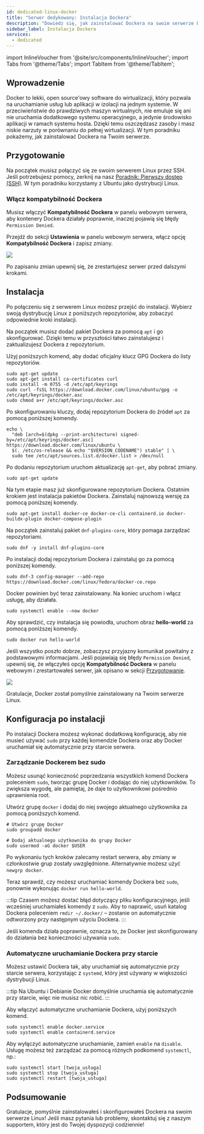 ```yaml
---
id: dedicated-linux-docker
title: "Serwer dedykowany: Instalacja Dockera"
description: "Dowiedz się, jak zainstalować Dockera na swoim serwerze Linux, aby uruchamiać izolowane aplikacje efektywnie i optymalizować wykorzystanie zasobów → Sprawdź teraz"
sidebar_label: Instalacja Dockera
services:
  - dedicated
---
```


import InlineVoucher from '@site/src/components/InlineVoucher';
import Tabs from '@theme/Tabs';
import TabItem from '@theme/TabItem';

## Wprowadzenie

Docker to lekki, open source'owy software do wirtualizacji, który pozwala na uruchamianie usług lub aplikacji w izolacji na jednym systemie. W przeciwieństwie do prawdziwych maszyn wirtualnych, nie emuluje się ani nie uruchamia dodatkowego systemu operacyjnego, a jedynie środowisko aplikacji w ramach systemu hosta. Dzięki temu oszczędzasz zasoby i masz niskie narzuty w porównaniu do pełnej wirtualizacji. W tym poradniku pokażemy, jak zainstalować Dockera na Twoim serwerze.

<InlineVoucher />

## Przygotowanie

Na początek musisz połączyć się ze swoim serwerem Linux przez SSH. Jeśli potrzebujesz pomocy, zerknij na nasz [Poradnik: Pierwszy dostęp (SSH)](dedicated-linux-ssh.md). W tym poradniku korzystamy z Ubuntu jako dystrybucji Linux.

### Włącz kompatybilność Dockera

Musisz włączyć **Kompatybilność Dockera** w panelu webowym serwera, aby kontenery Dockera działały poprawnie, inaczej pojawią się błędy `Permission Denied`.

Przejdź do sekcji **Ustawienia** w panelu webowym serwera, włącz opcję **Kompatybilność Dockera** i zapisz zmiany.

![](https://screensaver01.zap-hosting.com/index.php/s/o5t82kKM38r2MwY/preview)

Po zapisaniu zmian upewnij się, że zrestartujesz serwer przed dalszymi krokami.

## Instalacja

Po połączeniu się z serwerem Linux możesz przejść do instalacji. Wybierz swoją dystrybucję Linux z poniższych repozytoriów, aby zobaczyć odpowiednie kroki instalacji.

<Tabs>
<TabItem value="ubuntu/debian" label="Ubuntu & Debian" default>

Na początek musisz dodać pakiet Dockera za pomocą `apt` i go skonfigurować. Dzięki temu w przyszłości łatwo zainstalujesz i zaktualizujesz Dockera z repozytorium.

Użyj poniższych komend, aby dodać oficjalny klucz GPG Dockera do listy repozytoriów.
```
sudo apt-get update
sudo apt-get install ca-certificates curl
sudo install -m 0755 -d /etc/apt/keyrings
sudo curl -fsSL https://download.docker.com/linux/ubuntu/gpg -o /etc/apt/keyrings/docker.asc
sudo chmod a+r /etc/apt/keyrings/docker.asc
```

Po skonfigurowaniu kluczy, dodaj repozytorium Dockera do źródeł `apt` za pomocą poniższej komendy.
```
echo \
  "deb [arch=$(dpkg --print-architecture) signed-by=/etc/apt/keyrings/docker.asc] https://download.docker.com/linux/ubuntu \
  $(. /etc/os-release && echo "$VERSION_CODENAME") stable" | \
  sudo tee /etc/apt/sources.list.d/docker.list > /dev/null
```

Po dodaniu repozytorium uruchom aktualizację `apt-get`, aby pobrać zmiany.
```
sudo apt-get update
```

Na tym etapie masz już skonfigurowane repozytorium Dockera. Ostatnim krokiem jest instalacja pakietów Dockera. Zainstaluj najnowszą wersję za pomocą poniższej komendy.
```
sudo apt-get install docker-ce docker-ce-cli containerd.io docker-buildx-plugin docker-compose-plugin
```

</TabItem>

<TabItem value="fedora" label="Fedora">

Na początek zainstaluj pakiet `dnf-plugins-core`, który pomaga zarządzać repozytoriami.
```
sudo dnf -y install dnf-plugins-core
```

Po instalacji dodaj repozytorium Dockera i zainstaluj go za pomocą poniższej komendy.
```
sudo dnf-3 config-manager --add-repo https://download.docker.com/linux/fedora/docker-ce.repo
```

Docker powinien być teraz zainstalowany. Na koniec uruchom i włącz usługę, aby działała.
```
sudo systemctl enable --now docker
```

</TabItem>
</Tabs>

Aby sprawdzić, czy instalacja się powiodła, uruchom obraz **hello-world** za pomocą poniższej komendy.
```
sudo docker run hello-world
```

Jeśli wszystko poszło dobrze, zobaczysz przyjazny komunikat powitalny z podstawowymi informacjami. Jeśli pojawiają się błędy `Permission Denied`, upewnij się, że włączyłeś opcję **Kompatybilność Dockera** w panelu webowym i zrestartowałeś serwer, jak opisano w sekcji [Przygotowanie](#przygotowanie).

![](https://screensaver01.zap-hosting.com/index.php/s/tzJwpYRYb9Mmryo/preview)

Gratulacje, Docker został pomyślnie zainstalowany na Twoim serwerze Linux.

## Konfiguracja po instalacji

Po instalacji Dockera możesz wykonać dodatkową konfigurację, aby nie musieć używać `sudo` przy każdej komendzie Dockera oraz aby Docker uruchamiał się automatycznie przy starcie serwera.

### Zarządzanie Dockerem bez sudo

Możesz usunąć konieczność poprzedzania wszystkich komend Dockera poleceniem `sudo`, tworząc grupę Docker i dodając do niej użytkowników. To zwiększa wygodę, ale pamiętaj, że daje to użytkownikowi pośrednio uprawnienia root.

Utwórz grupę `docker` i dodaj do niej swojego aktualnego użytkownika za pomocą poniższych komend.
```
# Utwórz grupę Docker
sudo groupadd docker

# Dodaj aktualnego użytkownika do grupy Docker
sudo usermod -aG docker $USER
```

Po wykonaniu tych kroków zalecamy restart serwera, aby zmiany w członkostwie grup zostały uwzględnione. Alternatywnie możesz użyć `newgrp docker`.

Teraz sprawdź, czy możesz uruchamiać komendy Dockera bez `sudo`, ponownie wykonując `docker run hello-world`.

:::tip
Czasem możesz dostać błąd dotyczący pliku konfiguracyjnego, jeśli wcześniej uruchamiałeś komendy z `sudo`. Aby to naprawić, usuń katalog Dockera poleceniem `rmdir ~/.docker/` – zostanie on automatycznie odtworzony przy następnym użyciu Dockera.
:::

Jeśli komenda działa poprawnie, oznacza to, że Docker jest skonfigurowany do działania bez konieczności używania `sudo`.

### Automatyczne uruchamianie Dockera przy starcie

Możesz ustawić Dockera tak, aby uruchamiał się automatycznie przy starcie serwera, korzystając z `systemd`, który jest używany w większości dystrybucji Linux.

:::tip
Na Ubuntu i Debianie Docker domyślnie uruchamia się automatycznie przy starcie, więc nie musisz nic robić.
:::

Aby włączyć automatyczne uruchamianie Dockera, użyj poniższych komend.
```
sudo systemctl enable docker.service
sudo systemctl enable containerd.service
```

Aby wyłączyć automatyczne uruchamianie, zamień `enable` na `disable`. Usługę możesz też zarządzać za pomocą różnych podkomend `systemctl`, np.:
```
sudo systemctl start [twoja_usługa]
sudo systemctl stop [twoja_usługa]
sudo systemctl restart [twoja_usługa]
```

## Podsumowanie

Gratulacje, pomyślnie zainstalowałeś i skonfigurowałeś Dockera na swoim serwerze Linux! Jeśli masz pytania lub problemy, skontaktuj się z naszym supportem, który jest do Twojej dyspozycji codziennie!

<InlineVoucher />